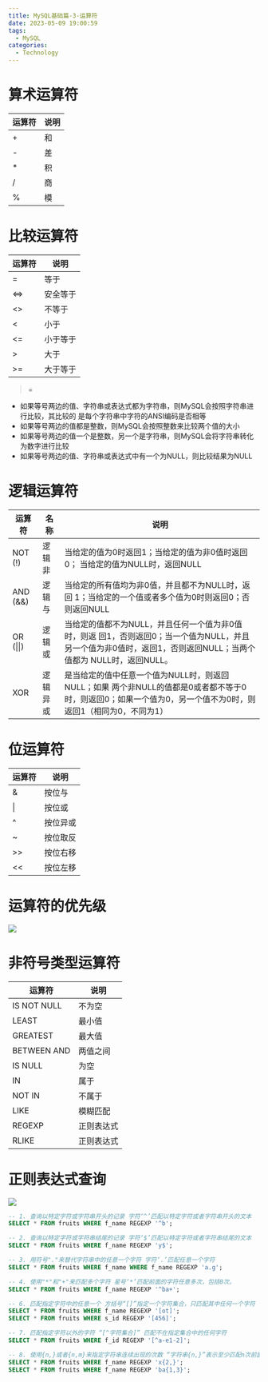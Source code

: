 ```yaml
---
title: MySQL基础篇-3-运算符
date: 2023-05-09 19:00:59
tags: 
  - MySQL
categories: 
  - Technology
---
```


# 算术运算符

| 运算符 | 说明 |
| ------ | ---- |
| +      | 和   |
| -      | 差   |
| *      | 积   |
| /      | 商   |
| %      | 模   |

# 比较运算符

| 运算符 | 说明     |
| ------ | -------- |
| =      | 等于     |
| <=>    | 安全等于 |
| <>     | 不等于   |
| <      | 小于     |
| <=     | 小于等于 |
| >      | 大于     |
| >=     | 大于等于 |

> =

* 如果等号两边的值、字符串或表达式都为字符串，则MySQL会按照字符串进行比较，其比较的 是每个字符串中字符的ANSI编码是否相等
* 如果等号两边的值都是整数，则MySQL会按照整数来比较两个值的大小
* 如果等号两边的值一个是整数，另一个是字符串，则MySQL会将字符串转化为数字进行比较
* 如果等号两边的值、字符串或表达式中有一个为NULL，则比较结果为NULL  

# 逻辑运算符

| 运算符    | 名称     | 说明                                                         |
| --------- | -------- | ------------------------------------------------------------ |
| NOT (!)   | 逻辑非   | 当给定的值为0时返回1；当给定的值为非0值时返回0； 当给定的值为NULL时，返回NULL |
| AND (&&)  | 逻辑与   | 当给定的所有值均为非0值，并且都不为NULL时，返回 1；当给定的一个值或者多个值为0时则返回0；否则返回NULL |
| OR (\|\|) | 逻辑或   | 当给定的值都不为NULL，并且任何一个值为非0值时，则返 回1，否则返回0；当一个值为NULL，并且另一个值为非0值时，返回1，否则返回NULL；当两个值都为 NULL时，返回NULL。 |
| XOR       | 逻辑异或 | 是当给定的值中任意一个值为NULL时，则返回NULL；如果 两个非NULL的值都是0或者都不等于0时，则返回0；如果一个值为0，另一个值不为0时，则返回1（相同为0，不同为1） |

# 位运算符

| 运算符 | 说明     |
| ------ | -------- |
| &    | 按位与   |
| \|    | 按位或   |
| ^    | 按位异或 |
| ~    | 按位取反 |
| >>   | 按位右移 |
| <<   | 按位左移 |

# 运算符的优先级

![](https://cyan-images.oss-cn-shanghai.aliyuncs.com/images/03-mysql-20230507-01.jpg)

# 非符号类型运算符

| 运算符      | 说明       |
| ----------- | ---------- |
| IS NOT NULL | 不为空     |
| LEAST       | 最小值     |
| GREATEST    | 最大值     |
| BETWEEN AND | 两值之间   |
| IS NULL     | 为空       |
| IN          | 属于       |
| NOT IN      | 不属于     |
| LIKE        | 模糊匹配   |
| REGEXP      | 正则表达式 |
| RLIKE       | 正则表达式 |

# 正则表达式查询

![](https://cyan-images.oss-cn-shanghai.aliyuncs.com/images/03-mysql-20230507-02.jpg)



```sql
-- 1. 查询以特定字符或字符串开头的记录 字符‘^’匹配以特定字符或者字符串开头的文本
SELECT * FROM fruits WHERE f_name REGEXP '^b';

-- 2. 查询以特定字符或字符串结尾的记录 字符‘$’匹配以特定字符或者字符串结尾的文本
SELECT * FROM fruits WHERE f_name REGEXP 'y$';

-- 3. 用符号"."来替代字符串中的任意一个字符 字符‘.’匹配任意一个字符
SELECT * FROM fruits WHERE f_name WHERE f_name REGEXP 'a.g';

-- 4. 使用"*"和"+"来匹配多个字符 星号‘*’匹配前面的字符任意多次，包括0次。
SELECT * FROM fruits WHERE f_name REGEXP '^ba+';

-- 6. 匹配指定字符中的任意一个 方括号“[]”指定一个字符集合，只匹配其中任何一个字符
SELECT * FROM fruits WHERE f_name REGEXP '[ot]';
SELECT * FROM fruits WHERE s_id REGEXP '[456]';

-- 7. 匹配指定字符以外的字符 “[^字符集合]” 匹配不在指定集合中的任何字符
SELECT * FROM fruits WHERE f_id REGEXP '[^a-e1-2]';

-- 8. 使用{n,}或者{n,m}来指定字符串连续出现的次数 “字符串{n,}”表示至少匹配n次前面的字符；“字符串{n,m}”表示匹配前面的字符串不少于n次，不多于m次
SELECT * FROM fruits WHERE f_name REGEXP 'x{2,}';
SELECT * FROM fruits WHERE f_name REGEXP 'ba{1,3}';
```



